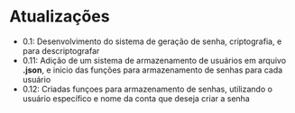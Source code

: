 # Atualizações
* 0.1:
Desenvolvimento do sistema de geração de senha, criptografia, e para descriptografar
* 0.11:
Adição de um sistema de armazenamento de usuários em arquivo **.json**, e inicio das funções para armazenamento de senhas para cada usuário
* 0.12:
Criadas funçoes para armazenamento de senhas, utilizando o usuário específico e nome da conta que deseja criar a senha